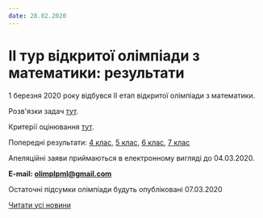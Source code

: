 ```yaml
---
date: 28.02.2020
---
```

# ІІ тур відкритої олімпіади з математики: результати

1 березня 2020 року відбувся ІІ етап відкритої олімпіади з математики.

Розв'язки задач [тут](/files/blog/іі-тур-відкритої-олімпіади-з-математики-результати/розвязки-4-7.pdf).

Критерії оцінювання [тут](/files/blog/іі-тур-відкритої-олімпіади-з-математики-результати/критерії.pdf).

Попередні результати: [4 клас](/files/blog/іі-тур-відкритої-олімпіади-з-математики-результати/попередні_результати_4_клас.pdf), [5 клас](/files/blog/іі-тур-відкритої-олімпіади-з-математики-результати/попередні_результати_5_клас.pdf), [6 клас](/files/blog/іі-тур-відкритої-олімпіади-з-математики-результати/попередні_результати_6_клас.pdf), [7 клас](/files/blog/іі-тур-відкритої-олімпіади-з-математики-результати/попередні_результати_7_клас.pdf)

Апеляційні заяви приймаються в електронному вигляді до 04.03.2020.

**E-mail: [olimplpml@gmail.com](mailto:olimplpml@gmail.com)**

Остаточні підсумки олімпіади будуть опубліковані 07.03.2020

[Читати усі новини](/news)
